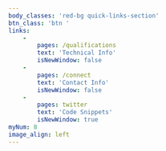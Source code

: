 ```yaml
---
body_classes: 'red-bg quick-links-section'
btn_class: 'btn '
links:
    -
        pages: /qualifications
        text: 'Technical Info'
        isNewWindow: false
    -
        pages: /connect
        text: 'Contact Info'
        isNewWindow: false
    -
        pages: twitter
        text: 'Code Snippets'
        isNewWindow: true
myNum: 8
image_align: left
---
```


